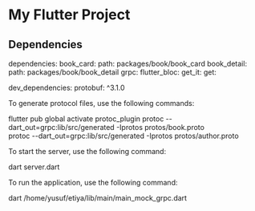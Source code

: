 # My Flutter Project

## Dependencies

dependencies:
  book_card:
    path: packages/book/book_card
  book_detail:
    path: packages/book/book_detail
  grpc:
  flutter_bloc:
  get_it:
  get:

dev_dependencies:
  protobuf: ^3.1.0


To generate protocol files, use the following commands:

flutter pub global activate protoc_plugin
protoc --dart_out=grpc:lib/src/generated -Iprotos protos/book.proto  
protoc --dart_out=grpc:lib/src/generated -Iprotos protos/author.proto




To start the server, use the following command:

dart server.dart




To run the application, use the following command:

dart /home/yusuf/etiya/lib/main/main_mock_grpc.dart
